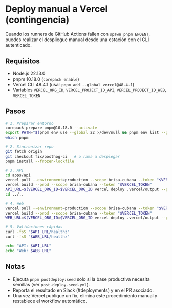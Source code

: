 # Deploy manual a Vercel (contingencia)

Cuando los runners de GitHub Actions fallen con `spawn pnpm ENOENT`, puedes realizar el despliegue manual desde una estación con el CLI autenticado.

## Requisitos

- Node.js 22.13.0
- pnpm 10.18.0 (`corepack enable`)
- Vercel CLI 48.4.1 (usar `pnpm add --global vercel@48.4.1`)
- Variables `VERCEL_ORG_ID`, `VERCEL_PROJECT_ID_API`, `VERCEL_PROJECT_ID_WEB`, `VERCEL_TOKEN`

## Pasos

```bash
# 1. Preparar entorno
corepack prepare pnpm@10.18.0 --activate
export PATH="$(pnpm env use --global 22 >/dev/null && pnpm env list --global --json | jq -r '.[0].path'):$PATH"
which pnpm

# 2. Sincronizar repo
git fetch origin
git checkout fix/posthog-ci   # o rama a desplegar
pnpm install --frozen-lockfile

# 3. API
cd apps/api
vercel pull --environment=production --scope brisa-cubana --token "$VERCEL_TOKEN"
vercel build --prod --scope brisa-cubana --token "$VERCEL_TOKEN"
API_URL=$(VERCEL_ORG_ID=$VERCEL_ORG_ID vercel deploy .vercel/output --prebuilt --yes --prod --scope brisa-cubana --token "$VERCEL_TOKEN")
cd ../..

# 4. Web
vercel pull --environment=production --scope brisa-cubana --token "$VERCEL_TOKEN"
vercel build --prod --scope brisa-cubana --token "$VERCEL_TOKEN"
WEB_URL=$(VERCEL_ORG_ID=$VERCEL_ORG_ID vercel deploy .vercel/output --prebuilt --yes --prod --scope brisa-cubana --token "$VERCEL_TOKEN")

# 5. Validaciones rápidas
curl -fsS "$API_URL/healthz"
curl -fsS "$WEB_URL/healthz"

echo "API: $API_URL"
echo "Web: $WEB_URL"
```

## Notas

- Ejecuta `pnpm postdeploy:seed` solo si la base productiva necesita semillas (ver `post-deploy-seed.yml`).
- Reporta el resultado en Slack (#deployments) y en el PR asociado.
- Una vez Vercel publique un fix, elimina este procedimiento manual y restablece el workflow automático.
